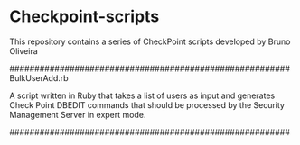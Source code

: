 # Checkpoint-scripts

This repository contains a series of CheckPoint scripts developed by Bruno Oliveira

########################################################
BulkUserAdd.rb

A script written in Ruby that takes a list of users as input and generates Check Point DBEDIT commands that should be processed by the Security Management Server in expert mode.

########################################################
